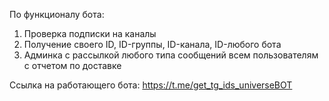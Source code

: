 По функционалу бота:

1. Проверка подписки на каналы
2. Получение своего ID, ID-группы, ID-канала, ID-любого бота
3. Админка с рассылкой любого типа сообщений всем пользователям с отчетом по доставке

Ссылка на работающего бота: https://t.me/get_tg_ids_universeBOT
